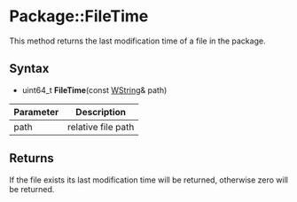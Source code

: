 # Package::FileTime

This method returns the last modification time of a file in the package.

## Syntax

- uint64_t **FileTime**(const [WString](WString.md)& path)

| Parameter | Description |
|---|---|
| path | relative file path |

## Returns

If the file exists its last modification time will be returned, otherwise zero will be returned.
